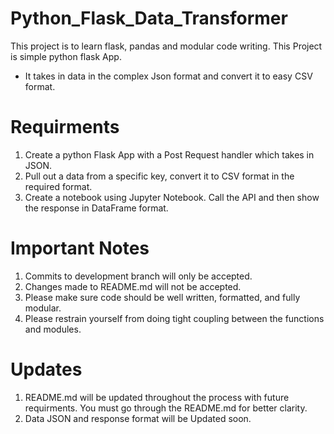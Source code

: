 # Python_Flask_Data_Transformer
This project is to learn flask, pandas and modular code writing. This Project is simple python flask App. 

* It takes in data in the complex Json format and convert it to easy CSV format.
# Requirments
1. Create a python Flask App with a Post Request handler which takes in JSON.
2. Pull out a data from a specific key, convert it to CSV format in the required format.
3. Create a notebook using Jupyter Notebook. Call the API and then show the response in DataFrame format.

# Important Notes
1. Commits to development branch will only be accepted.
2. Changes made to README.md will not be accepted.
3. Please make sure code should be well written, formatted, and fully modular.
4. Please restrain yourself from doing tight coupling between the functions and modules.

# Updates
1. README.md will be updated throughout the process with future requirments. You must go through the README.md for better clarity.
2. Data JSON and response format will be Updated soon. 

